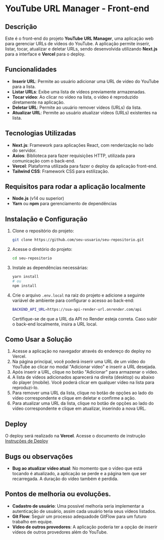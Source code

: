 
# YouTube URL Manager - Front-end

## Descrição

Este é o front-end do projeto **YouTube URL Manager**, uma aplicação web para gerenciar URLs de vídeos do YouTube. A aplicação permite inserir, listar, tocar, atualizar e deletar URLs, sendo desenvolvida utilizando **Next.js** para a interface e **Vercel** para o deploy.

## Funcionalidades

- **Inserir URL**: Permite ao usuário adicionar uma URL de vídeo do YouTube para a lista.
- **Listar URLs**: Exibe uma lista de vídeos previamente armazenadas.
- **Tocar vídeo**: Ao clicar no vídeo na lista, o vídeo é reproduzido diretamente na aplicação.
- **Deletar URL**: Permite ao usuário remover vídeos (URLs) da lista.
- **Atualizar URL**: Permite ao usuário atualizar vídeos (URLs) existentes na lista.

## Tecnologias Utilizadas

- **Next.js**: Framework para aplicações React, com renderização no lado do servidor.
- **Axios**: Biblioteca para fazer requisições HTTP, utilizada para comunicação com o back-end.
- **Vercel**: Plataforma utilizada para fazer o deploy da aplicação front-end.
- **Tailwind CSS**: Framework CSS para estilização.

## Requisitos para rodar a aplicação localmente

- **Node.js** (v14 ou superior)
- **Yarn** ou **npm** para gerenciamento de dependências

## Instalação e Configuração

1. Clone o repositório do projeto:

   ```bash
   git clone https://github.com/seu-usuario/seu-repositorio.git
   ```

2. Acesse o diretório do projeto:

   ```bash
   cd seu-repositorio
   ```

3. Instale as dependências necessárias:

   ```bash
   yarn install
   # ou
   npm install
   ```

4. Crie o arquivo `.env.local` na raiz do projeto e adicione a seguinte variável de ambiente para configurar o acesso ao back-end:

   ```bash
   BACKEND_API_URL=https://sua-api-render-url.onrender.com/api 
   ```

   Certifique-se de que a URL da API no Render esteja correta. Caso subir o back-end localmente, insira a URL local.

## Como Usar a Solução

1. Acesse a aplicação no navegador através do endereço do deploy no Vercel.
2. Na página principal, você poderá inserir uma URL de um vídeo do YouTube ao clicar no modal "Adicionar vídeo" e inserir a URL desejada.
3. Após inserir a URL, clique no botão "Adicionar" para armazenar o vídeo.
4. A lista de vídeos adicionados aparecerá na direita (desktop) ou abaixo do player (mobile). Você poderá clicar em qualquer vídeo na lista para reproduzi-lo.
5. Para remover uma URL da lista, clique no botão de opções ao lado do vídeo correspondente e clique em deletar e confirme a ação.
6. Para atualizar uma URL da lista, clique no botão de opções ao lado do vídeo correspondente e clique em atualizar, inserindo a nova URL.

## Deploy

O deploy será realizado na **Vercel**. Acesse o documento de instrução 
[Instruções de Deploy](./deploy.md)

## Bugs ou observações 

- **Bug ao atualizar vídeo atual**: No momento que o vídeo que está tocando é atualizado, a aplicação se perde e a página tem que ser recarregada. A duração do vídeo também é perdida.

## Pontos de melhoria ou evoluções. 

- **Cadastro de usuário**: Uma possível melhoria seria implementar a autenticação de usuário, assim cada usuário teria seus vídeos listados.
- **Git Flow**: Seguir um processo adequadode GitFlow para um futuro trabalho em equipe.
- **Vídeo de outros provedores**: A aplicação poderia ter a opção de inserir vídeos de outros provedores além do YouTube.
